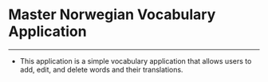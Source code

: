 # Master Norwegian Vocabulary Application

--- 
- This application is a simple vocabulary application that allows users to add, edit, and delete words and their translations.
